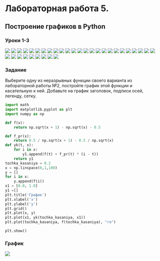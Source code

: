 # Лабораторная работа 5.
## Построение графиков в Python
### Уроки 1-3
![](1,1.png)
![](1,2.png)
![](1.3.png)
![](1.4.png)
![](1.5.png)
![](1.6.png)
![](1.8.png)
![](2.2.png)
![](2.2.1.png)
![](2.3.1.2.png)
![](2.3.1.png)
![](2.3.2.png)
![](2.3.3.1.png)
![](2.3.3.2.png)
![](2.4.1.png)
![](2.4.2.png)
![](3.1.1.png)
![](3.1.2.png)
![](3.1.3.png)
![](3.2.1.png)
![](3.2.2.png)
![](3.2.3.png)
![](3.3.png)
![](3.3.1.png)
![](3.3.2.png)
![](3.3.3.png)
![](3.3.4.png)
![](3.3.5.png)
![](3.3.6.png)
![](3.4.1.png)
![](3.4.2.png)
![](3.4.3.png)
![](3.5.1.png)
![](3.5.2.png)
### Задание
Выберите одну из неразрывных функции своего варианта из лабораторной работы №2, постройте график этой функции и касательную к ней. Добавьте на график заголовок, подписи осей, легенду, сетку.

```python
import math
import matplotlib.pyplot as plt
import numpy as np

def f(x):
    return np.sqrt(x + 1) - np.sqrt(x) - 0.5

def f_pr(x):
    return 0.5 / np.sqrt(x + 1) - 0.5 / np.sqrt(x)
def yk(t, x):
    for i in x:
        y1.append(f(t) + f_pr(t) * (i - t))
    return y1
tochka_kasaniya = 0.2
x = np.linspace(0,1,100)
y = []
for i in x:
    y.append(f(i))
x1 = [0.0, 1.0]
y1 =[]
plt.title('График') 
plt.xlabel('x') 
plt.ylabel('y') 
plt.grid()
plt.plot(x, y)
plt.plot(x1, yk(tochka_kasaniya, x1))
plt.plot(tochka_kasaniya, f(tochka_kasaniya), "ro")

plt.show()
```
### График
![](5.png)